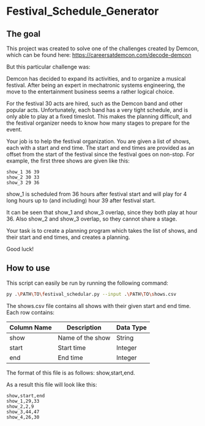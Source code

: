 # Festival_Schedule_Generator

## The goal
This project was created to solve one of the challenges created by Demcon, which can be found here:
https://careersatdemcon.com/decode-demcon

But this particular challenge was:

Demcon has decided to expand its activities, and to organize a musical festival. After being an expert in mechatronic systems engineering, the move to the entertainment business seems a rather logical choice.

For the festival 30 acts are hired, such as the Demcon band and other popular acts. Unfortunately, each band has a very tight schedule, and is only able to play at a fixed timeslot. This makes the planning difficult, and the festival organizer needs to know how many stages to prepare for the event.

Your job is to help the festival organization. You are given a list of shows, each with a start and end time. The start and end times are provided as an offset from the start of the festival since the festival goes on non-stop. For example, the first three shows are given like this:

```
show_1 36 39
show_2 30 33
show_3 29 36
```

show_1 is scheduled from 36 hours after festival start and will play for 4 long hours up to (and including) hour 39 after festival start.

It can be seen that show_1 and show_3 overlap, since they both play at hour 36. Also show_2 and show_3 overlap, so they cannot share a stage.

Your task is to create a planning program which takes the list of shows, and their start and end times, and creates a planning.

Good luck!

## How to use

This script can easily be run by running the following command:

``` bash
py .\PATH\TO\festival_schedular.py --input .\PATH\TO\shows.csv
```

The shows.csv file contains all shows with their given start and end time.
Each row contains:

| Column Name | Description | Data Type |
|-------------|-------------|-----------|
|show | Name of the show | String |
|start | Start time | Integer |
|end | End time | Integer |

The format of this file is as follows: show,start,end. 

As a result this file will look like this:
```
show,start,end
show_1,29,33
show_2,2,9
show_3,44,47
show_4,26,30
```